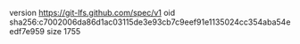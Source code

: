 version https://git-lfs.github.com/spec/v1
oid sha256:c7002006da86d1ac03115de3e93cb7c9eef91e1135024cc354aba54eedf7e959
size 1755
